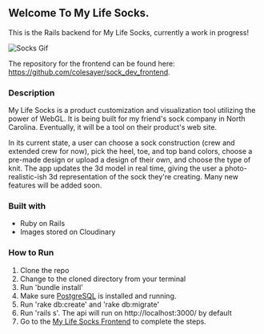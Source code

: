 ## Welcome To My Life Socks.

This is the Rails backend for My Life Socks, currently a work in progress!

![Socks Gif](https://media.giphy.com/media/1Ajjem96UdnarPVl8T/giphy.gif)

The repository for the frontend can be found here: <a href="https://github.com/colesayer/sock_dev_frontend">https://github.com/colesayer/sock_dev_frontend</a>.

### Description
My Life Socks is a product customization and visualization tool utilizing the power of WebGL. It is being built for my friend's sock company in North Carolina. Eventually, it will be a tool on their product's web site.

In its current state, a user can choose a sock construction (crew and extended crew for now), pick the heel, toe, and top band colors, choose a pre-made design or upload a design of their own, and choose the type of knit. The app updates the 3d model in real time, giving the user a photo-realistic-ish 3d representation of the sock they're creating. Many new features will be added soon.

### Built with
* Ruby on Rails
* Images stored on Cloudinary

### How to Run

1.  Clone the repo
2.  Change to the cloned directory from your terminal
3.  Run 'bundle install'
4.  Make sure <a href="https://www.postgresql.org/">PostgreSQL</a> is installed and running.
5.  Run 'rake db:create' and 'rake db:migrate'
5.  Run 'rails s'.  The api will run on http://localhost:3000/ by default
6.  Go to the <a href="https://github.com/colesayer/sock_dev_frontend">My Life Socks Frontend</a> to complete the steps.
